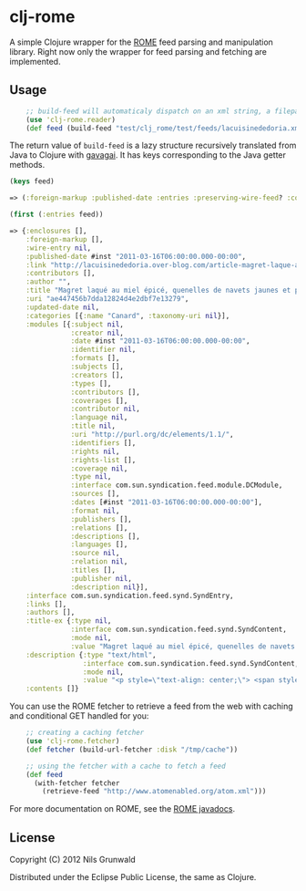 # clj-rome

 A simple Clojure wrapper for the [ROME](http://rometools.org/) feed parsing and manipulation library. Right now only the wrapper for feed parsing and fetching are implemented.

## Usage

```clojure
    ;; build-feed will automaticaly dispatch on an xml string, a filepath or an url
    (use 'clj-rome.reader)
    (def feed (build-feed "test/clj_rome/test/feeds/lacuisinededoria.xml"))
```

 The return value of `build-feed` is a lazy structure recursively translated from Java to Clojure with [gavagai](https://github.com/ngrunwald/gavagai). It has keys corresponding to the Java getter methods.

```clojure
(keys feed)

=> (:foreign-markup :published-date :entries :preserving-wire-feed? :copyright :link :contributors :author :supported-feed-types :feed-type :image :language :title :uri :categories :original :modules :interface :links :encoding :authors :title-ex :description :description-ex)

(first (:entries feed))

=> {:enclosures [],
    :foreign-markup [],
    :wire-entry nil,
    :published-date #inst "2011-03-16T06:00:00.000-00:00",
    :link "http://lacuisinededoria.over-blog.com/article-magret-laque-au-miel-epice-quenelles-de-navets-jaunes-et-polenta-69083687.html",
    :contributors [],
    :author "",
    :title "Magret laqué au miel épicé, quenelles de navets jaunes et polenta",
    :uri "ae447456b7dda12824d4e2dbf7e13279",
    :updated-date nil,
    :categories [{:name "Canard", :taxonomy-uri nil}],
    :modules [{:subject nil,
               :creator nil,
               :date #inst "2011-03-16T06:00:00.000-00:00",
               :identifier nil,
               :formats [],
               :subjects [],
               :creators [],
               :types [],
               :contributors [],
               :coverages [],
               :contributor nil,
               :language nil,
               :title nil,
               :uri "http://purl.org/dc/elements/1.1/",
               :identifiers [],
               :rights nil,
               :rights-list [],
               :coverage nil,
               :type nil,
               :interface com.sun.syndication.feed.module.DCModule,
               :sources [],
               :dates [#inst "2011-03-16T06:00:00.000-00:00"],
               :format nil,
               :publishers [],
               :relations [],
               :descriptions [],
               :languages [],
               :source nil,
               :relation nil,
               :titles [],
               :publisher nil,
               :description nil}],
    :interface com.sun.syndication.feed.synd.SyndEntry,
    :links [],
    :authors [],
    :title-ex {:type nil,
               :interface com.sun.syndication.feed.synd.SyndContent,
               :mode nil,
               :value "Magret laqué au miel épicé, quenelles de navets jaunes et polenta"},
    :description {:type "text/html",
                  :interface com.sun.syndication.feed.synd.SyndContent,
                  :mode nil,
                  :value "<p style=\"text-align: center;\"> <span style=\"font-family: comic sans ms,sans-serif; font-size: 12pt;\">Une recette réalisée par mon mari qui aime de plus en plus la cuisine et me \"voler\" la place derrière les fourneaux !</span></p>"},
    :contents []}
```

You can use the ROME fetcher to retrieve a feed from the web with caching and conditional GET handled for you:

```clojure
    ;; creating a caching fetcher
    (use 'clj-rome.fetcher)
    (def fetcher (build-url-fetcher :disk "/tmp/cache"))

    ;; using the fetcher with a cache to fetch a feed
    (def feed
      (with-fetcher fetcher
        (retrieve-feed "http://www.atomenabled.org/atom.xml")))
```

For more documentation on ROME, see the [ROME javadocs](http://www.jarvana.com/jarvana/view/net/java/dev/rome/rome/1.0.0/rome-1.0.0-javadoc.jar!/index.html).

## License

Copyright (C) 2012 Nils Grunwald

Distributed under the Eclipse Public License, the same as Clojure.
